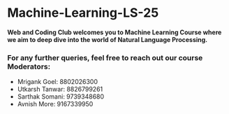   # Machine-Learning-LS-25
 **Web and Coding Club welcomes you to Machine Learning Course where we aim to deep dive into the world of Natural Language Processing.**
 
 ### For any further queries, feel free to reach out our course Moderators:
 * Mrigank Goel: 8802026300
 * Utkarsh Tanwar: 8826799261
 * Sarthak Somani: 9739348680
 * Avnish More: 9167339950
